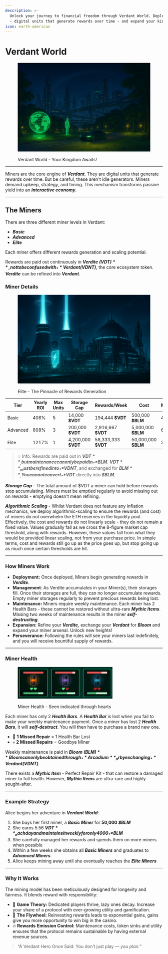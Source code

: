 ```yaml
---
description: >-
  Unlock your journey to financial freedom through Verdant World. Deploy miners
  - digital units that generate rewards over time - and expand your kingdom.
icon: earth-americas
---
```


# Verdant World

<figure><img src="../.gitbook/assets/ChatGPT Image Apr 16, 2025, 12_57_08 AM.png" alt=""><figcaption><p>Verdant World - Your Kingdom Awaits!</p></figcaption></figure>

***

Miners are the core engine of _**Verdant**_. They are digital units that generate rewards over time. But be careful, these aren't idle generators. Miners demand upkeep, strategy, and timing. This mechanism transforms passive yield into an _**interactive economy**_**.**

***

## The Miners

There are three different miner levels in Verdant:

* _**Basic**_
* _**Advanced**_
* _**Elite**_

Each miner offers different rewards generation and scaling potential.&#x20;

Rewards are paid out continuously in _**Verdite ($VDT)**_ - not to be confused with _**Verdant ($VDNT)**_, the core ecosystem token. _**Verdite**_ can be refined into _**Verdant**_.

### Miner Details

<figure><img src="../.gitbook/assets/image (1).png" alt=""><figcaption><p>Elite - The Pinnacle of Rewards Generation</p></figcaption></figure>

<table><thead><tr><th width="99">Tier</th><th width="91">Yearly ROI</th><th width="89">Max Units</th><th width="151">Storage Cap</th><th width="155">Rewards/Week</th><th width="165">Cost</th><th width="157">Maintenance/Week</th></tr></thead><tbody><tr><td>Basic</td><td>406%</td><td>5</td><td>14,000 <strong>$VDT</strong></td><td>194,444 <strong>$VDT</strong></td><td>500,000 <strong>$BLM</strong> </td><td>4,000 <strong>$BL</strong></td></tr><tr><td>Advanced</td><td>608%</td><td>3</td><td>200,000 <strong>$VDT</strong></td><td>2,916,667 <strong>$VDT</strong></td><td>5,000,000 <strong>$BLM</strong></td><td>60,000 <strong>$BLM</strong></td></tr><tr><td>Elite</td><td>1217%</td><td>1</td><td>4,200,000 <strong>$VDT</strong></td><td>58,333,333 <strong>$VDT</strong></td><td>50,000,000 <strong>$BLM</strong></td><td>2,000,000 <strong>$BLM</strong></td></tr></tbody></table>

> 💡 Info: Rewards are paid out in _**$VDT**_, but maintenance can only be paid in _**$BLM**_. _**$VDT**_ must be refined into _**$VDNT**_, and exchanged for _**$BLM**_. You cannot convert _**$VDT**_ directly into _**$BLM**_.

_**Storage Cap**_ - The total amount of $VDT a miner can hold before rewards stop accumulating. Miners must be emptied regularly to avoid missing out on rewards - emptying doesn't mean refining.

_**Algorithmic Scaling**_ - Whilst Verdant does not feature any inflation mechanics, we deploy algorithmic-scaling to ensure the rewards (and cost) of miners do not overwhelm the ETH reserves in the liquidity pool. Effectively, the cost and rewards do not linearly scale - they do not remain a fixed value. Values gradually fall as we cross the 8-figure market cap threshold, along with rewards. However, these values fall from what they would be provided linear scaling, not from your purchase price. In simple terms, cost and rewards still go up as the price goes up, but stop going up as much once certain thresholds are hit.

***

### How Miners Work

* **Deployment:** Once deployed, Miners begin generating rewards in _**Verdite**_.
* **Management**: As Verdite accumulates in your Miner(s), their storages fill. Once their storages are full, they can no longer accumulate rewards. Empty miner storages regularly to prevent precious rewards being lost.
* **Maintenance:** Miners require weekly maintenance. Each miner has 2 Health Bars - these cannot be restored without ultra-rare _**Mythic Items**_. Missing two weeks of maintenance results in the miner _**self-destructing**_.
* **Expansion:** Refine your _**Verdite,**_ exchange your _**Verdant**_ for _**Bloom**_ and expand your miner arsenal. Unlock new heights!
* **Perseverance:** Following the rules will see your miners last indefinitely, and you will receive bountiful supply of rewards.

***

### Miner Health

<figure><img src="../.gitbook/assets/image (3).png" alt=""><figcaption><p>Miner Health - Seen indicated through hearts</p></figcaption></figure>

Each miner has only 2 _**Health Bars**_. A _**Health Bar**_ is lost when you fail to make your weekly maintenance payment. Once a miner has lost 2 _**Health Bars**_, it will _**self-destruct**_. You will then have to purchase a brand new one.

* 🔧 **1 Missed Repair** = 1 Health Bar Lost
* 💀 **2 Missed Repairs** = Goodbye Miner

Weekly maintenance is paid in _**Bloom ($BLM)**_. Bloom can only be obtained through _**Arcadium**_ or by exchanging _**Verdant ($VDNT)**_.

There exists a _**Mythic Item**_ - Perfect Repair Kit - that can restore a damaged miner to full health. However, _**Mythic Items**_ are ultra-rare and highly sought-after.

***

### Example Strategy

Alice begins her adventure in _**Verdant World**_:

1. She buys her first miner, a _**Basic Miner**_ for **50,000&#x20;**_**$BLM**_
2. She earns 5.56 _**$VDT**_ each day and maintains it weekly for only 4000 _**$BLM**_
3. She carefully managed her rewards and spends them on more miners when possible
4. Within a few weeks she obtains all _**Basic Miners**_ and graduates to _**Advanced Miners**_
5. Alice keeps mining away until she eventually reaches the _**Elite Miners**_

***

### Why It Works

The mining model has been meticulously designed for longevity and fairness. It blends reward with responsibility:

* 🧠 **Game Theory:** Dedicated players thrive, lazy ones decay. Increase your share of a protocol with ever-growing utility and gamification.
* 🔁 **The Flywheel:** Reinvesting rewards leads to exponential gains, gains give you more opportunity to win big in the casino.
* 🔥 **Rewards** **Emission Control:** Maintenance costs, token sinks and utility ensures that the protocol remains sustainable by having external revenue sources.

> “A Verdant Hero Once Said: You don’t just play — _you plan._”
